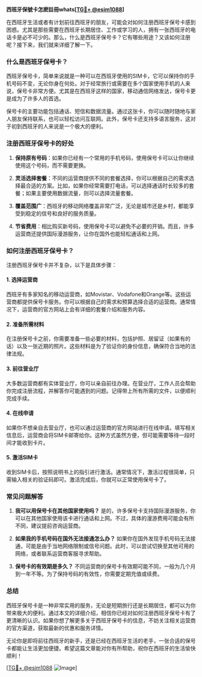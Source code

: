 **西班牙保號卡怎麽註冊whats[[TG💪+ @esim1088](https://t.me/s/esim1088)]**

在西班牙生活或者有计划前往西班牙的朋友，可能会对如何注册西班牙保号卡感到困惑。尤其是那些需要在西班牙长期居住、工作或学习的人，拥有一张西班牙的电话卡是必不可少的。那么，什么是西班牙保号卡？它有哪些用途？又该如何注册呢？接下来，我们就来详细了解一下。

### 什么是西班牙保号卡？

西班牙保号卡，简单来说就是一种可以在西班牙使用的SIM卡，它可以保持你的手机号码不变，无论你身在何处。对于经常旅行或需要在多个国家使用手机的人来说，保号卡非常方便。尤其是在西班牙这样的国家，移动通信网络发达，保号卡更是成为了许多人的首选。

保号卡的主要功能包括通话、短信和数据流量。通过这张卡，你可以随时随地与家人朋友保持联系，也可以轻松访问互联网。此外，保号卡还支持多语言服务，这对于初到西班牙的人来说是一个极大的便利。

### 注册西班牙保号卡的好处

1. **保持原有号码**：如果你已经有一个常用的手机号码，使用保号卡可以让你继续使用这个号码，而不需要更换。
   
2. **灵活选择套餐**：不同的运营商提供不同的套餐选择，你可以根据自己的需求选择最合适的方案。比如，如果你经常需要打电话，可以选择通话时长较多的套餐；如果主要使用数据流量，则可以选择流量套餐。

3. **覆盖范围广**：西班牙的移动网络覆盖非常广泛，无论是城市还是乡村，都能享受到稳定的信号和良好的服务质量。

4. **节省费用**：相比购买新号码，使用保号卡可以避免不必要的开销。而且，许多运营商还提供国际漫游服务，让你在国外也能轻松通话和上网。

### 如何注册西班牙保号卡？

注册西班牙保号卡并不复杂，以下是具体步骤：

#### 1. 选择运营商

西班牙有多家知名的移动运营商，如Movistar、Vodafone和Orange等。这些运营商都提供保号卡服务。你可以根据自己的需求和预算选择合适的运营商。通常情况下，运营商的官方网站上会有详细的套餐介绍和服务内容。

#### 2. 准备所需材料

在注册保号卡之前，你需要准备一些必要的材料，包括护照、居留证（如果有的话）以及一张近期的照片。这些材料是为了验证你的身份信息，确保符合当地的法律法规。

#### 3. 前往营业厅

大多数运营商都有实体营业厅，你可以亲自前往办理。在营业厅，工作人员会帮助你完成注册流程，并解答你可能遇到的问题。记得带上所有所需的文件，以便顺利完成手续。

#### 4. 在线申请

如果你不想亲自去营业厅，也可以通过运营商的官方网站进行在线申请。填写相关信息后，运营商会将SIM卡邮寄给你。这种方式虽然方便，但可能需要等待一段时间才能收到卡片。

#### 5. 激活SIM卡

收到SIM卡后，按照说明书上的指引进行激活。通常情况下，激活过程很简单，只需输入相关的验证码即可。激活完成后，你就可以正常使用保号卡了。

### 常见问题解答

1. **我可以用保号卡在其他国家使用吗？**
   是的，许多保号卡支持国际漫游服务，你可以在其他国家使用该卡进行通话和上网。不过，具体的漫游费用可能会有所不同，建议提前咨询运营商。

2. **如果我的手机号码在国外无法接通怎么办？**
   如果你在国外发现手机号码无法接通，可能是由于当地网络限制或信号问题。此时，可以尝试切换至其他可用的网络，或者联系运营商客服寻求帮助。

3. **保号卡的有效期是多久？**
   不同运营商的保号卡有效期可能不同，一般为几个月到一年不等。为了保持号码的有效性，你需要定期充值或续费。

### 总结

西班牙保号卡是一种非常实用的服务，无论是短期旅行还是长期居住，都可以为你带来极大的便利。通过本文的详细介绍，相信你已经对如何注册西班牙保号卡有了更清晰的认识。如果你想了解更多关于西班牙保号卡的信息，不妨关注相关运营商的官方渠道，获取最新的优惠和服务详情。

无论你是即将前往西班牙的新手，还是已经在西班牙生活的老手，一张合适的保号卡都能让生活更加便捷。希望这篇文章能对你有所帮助，祝你在西班牙的生活愉快顺利！

[[TG💪+ @esim1088](https://t.me/s/esim1088) ![Image](https://i.postimg.cc/4NQfJmqS/Snipaste-2025-05-13-00-14-12.png)]